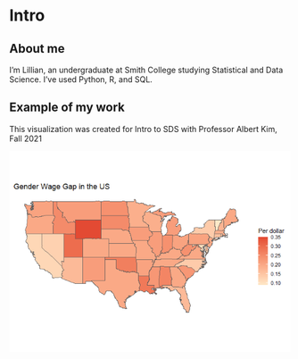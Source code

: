 Intro
================

## About me

I’m Lillian, an undergraduate at Smith College studying Statistical and
Data Science. I’ve used Python, R, and SQL.

## Example of my work

This visualization was created for Intro to SDS with Professor Albert
Kim, Fall 2021

![](map.png)<!-- -->

